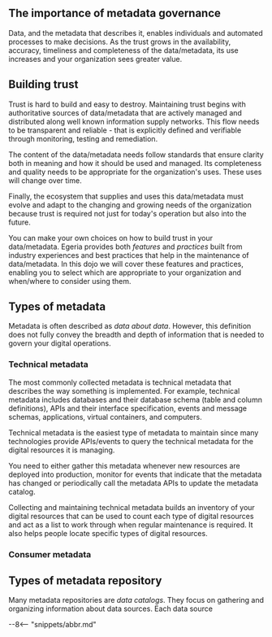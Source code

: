 <!-- SPDX-License-Identifier: CC-BY-4.0 -->
<!-- Copyright Contributors to the ODPi Egeria project 2020. -->


## The importance of metadata governance

Data, and the metadata that describes it, enables individuals and automated processes to make decisions.  As the trust grows in the availability, accuracy, timeliness and completeness of the data/metadata, its use increases and your organization sees greater value.

## Building trust

Trust is hard to build and easy to destroy.  Maintaining trust begins with authoritative sources of data/metadata that are actively managed and distributed along well known information supply networks.  This flow needs to be transparent and reliable - that is explicitly defined and verifiable through monitoring, testing and remediation.

The content of the data/metadata needs follow standards that ensure clarity both in meaning and how it should be used and managed.  Its completeness and quality needs to be appropriate for the organization's uses.  These uses will change over time.

Finally, the ecosystem that supplies and uses this data/metadata must evolve and adapt to the changing and growing needs of the organization because trust is required not just for today's operation but also into the future.

You can make your own choices on how to build trust in your data/metadata.  Egeria provides both *features* and *practices* built from industry experiences and best practices that help in the maintenance of data/metadata.  In this dojo we will cover these features and practices, enabling you to select which are appropriate to your organization and when/where to consider using them.

## Types of metadata

Metadata is often described as *data about data*.  However, this definition does not fully convey the breadth and depth of information that is needed to govern your digital operations.

### Technical metadata

The most commonly collected metadata is technical metadata that describes the way something is implemented.  For example, technical metadata includes databases and their database schema (table and column definitions), APIs and their interface specification, events and message schemas, applications, virtual containers, and computers.

Technical metadata is the easiest type of metadata to maintain since many technologies provide APIs/events to query the technical metadata for the digital resources it is managing.

You need to either gather this metadata whenever new resources are deployed into production, monitor for events that indicate that the metadata has changed or periodically call the metadata APIs to update the metadata catalog.

Collecting and maintaining technical metadata builds an inventory of your digital resources that can be used to count each type of digital resources and act as a list to work through when regular maintenance is required.  It also helps people locate specific types of digital resources.

### Consumer metadata



## Types of metadata repository

Many metadata repositories are *data catalogs*.  They focus on gathering and organizing information about data sources.  Each data source 


--8<-- "snippets/abbr.md"
